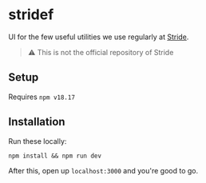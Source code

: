 # stridef

UI for the few useful utilities we use regularly at [Stride](https://github.com/Stride-Labs/stride).

> ⚠️ This is not the official repository of Stride

## Setup

Requires `npm v18.17`

## Installation

Run these locally:

```
npm install && npm run dev
```

After this, open up `localhost:3000` and you're good to go.
